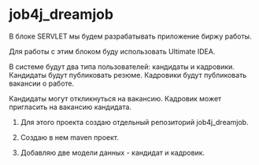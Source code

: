 # job4j_dreamjob
В блоке SERVLET мы будем разрабатывать приложение биржу работы.

Для работы с этим блоком буду использовать Ultimate IDEA.

В системе будут два типа пользователей: кандидаты и кадровики. Кандидаты будут публиковать резюме. Кадровики будут публиковать вакансии о работе.

Кандидаты могут откликнуться на вакансию. Кадровик может пригласить на вакансию кандидата.

1. Для этого проекта создаю отдельный репозиторий job4j_dreamjob. 

2. Создаю в нем maven проект.

3. Добавляю две модели данных - кандидат и кадровик.
